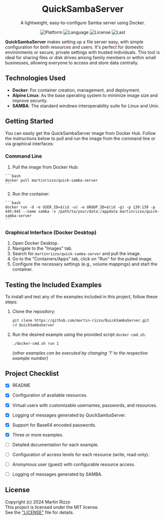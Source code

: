 <h1 align="center">QuickSambaServer</h1>
<p align="center">A lightweight, easy-to-configure Samba server using Docker.</p>
<p align="center">
<img alt="Platform" src="https://img.shields.io/badge/platform-docker-33F">
<img alt="Language" src="https://img.shields.io/badge/language-ash script-22E">
<img alt="License"  src="https://img.shields.io/github/license/martin-rizzo/QuickSambaServer?color=11D">
<img alt="Last"     src="https://img.shields.io/github/last-commit/martin-rizzo/QuickSambaServer">
</p>

<!--
# QuickSambaServer
-->

**QuickSambaServer** makes setting up a file server easy, with simple configuration for both resources and users. It's perfect for domestic environments or secure, private settings with trusted individuals. This tool is ideal for sharing files or disk drives among family members or within small businesses, allowing everyone to access and store data centrally.


## Technologies Used

- **Docker**: For container creation, management, and deployment.
- **Alpine Linux**: As the base operating system to minimize image size and improve security.
- **SAMBA**: The standard windows interoperability suite for Linux and Unix.


## Getting Started

You can easily get the QuickSambaServer image from Docker Hub. Follow the instructions below to pull and run the image from the command line or via graphical interfaces:

### Command Line

  1. Pull the image from Docker Hub:

    ```bash
    docker pull martinrizzo/quick-samba-server
    ```

  2. Run the container:

    ```bash
    docker run -d -e USER_ID=$(id -u) -e GROUP_ID=$(id -g) -p 139:139 -p 445:445 --name samba -v /path/to/your/data:/appdata martinrizzo/quick-samba-server
    ```

### Graphical Interface (Docker Desktop)

  1. Open Docker Desktop.
  2. Navigate to the "Images" tab.
  3. Search for `martinrizzo/quick-samba-server` and pull the image.
  4. Go to the "Containers/Apps" tab, click on "Run" for the pulled image.
  5. Configure the necessary settings (e.g., volume mappings) and start the container.

  
## Testing the Included Examples

To install and test any of the examples included in this project, follow these steps:

1. Clone the repository:

    ```bash
    git clone https://github.com/martin-rizzo/QuickSambaServer.git
    cd QuickSambaServer
    ```

2. Run the desired example using the provided script `docker-cmd.sh`:

    ```bash
    ./docker-cmd.sh run 1
    ```

    _(other examples can be executed by changing '1' to the respective example number)_

    
## Project Checklist

- [x] README
- [x] Configuration of available resources.
- [x] Virtual users with customizable usernames, passwords, and resources.
- [x] Logging of messages generated by QuickSambaServer.
- [x] Support for Base64 encoded passwords.
- [x] Three or more examples.
- [ ] Detailed documentation for each example.
- [ ] Configuration of access levels for each resource (write, read-only).
- [ ] Anonymous user (guest) with configurable resource access.
- [ ] Logging of messages generated by SAMBA.


## License

Copyright (c) 2024 Martin Rizzo  
This project is licensed under the MIT license.  
See the ["LICENSE"](LICENSE) file for details.

